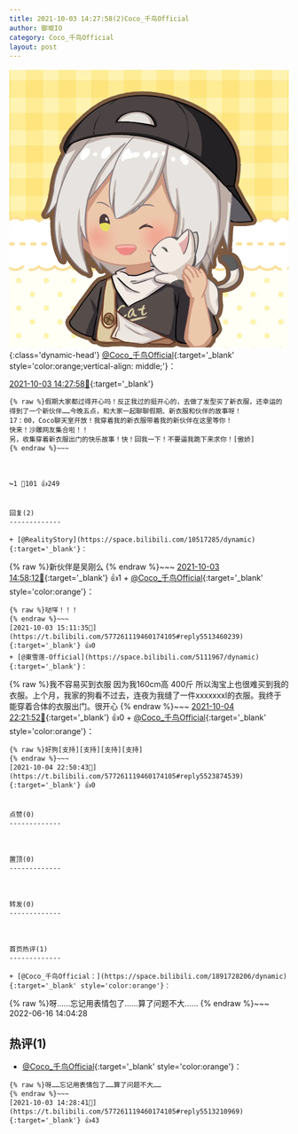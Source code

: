 ```yaml
---
title: 2021-10-03 14:27:58(2)Coco_千鸟Official
author: 御坂IO
category: Coco_千鸟Official
layout: post
---
```


![img](/images/85e485bc0dbd0cde4d15f24d7cffe9704618ad10.jpg){:class='dynamic-head'}
[@Coco_千鸟Official](https://space.bilibili.com/1891728206/dynamic){:target='_blank' style='color:orange;vertical-align: middle;'}：

[2021-10-03 14:27:58🔗](https://t.bilibili.com/577261119460174105){:target='_blank'}

~~~
{% raw %}假期大家都过得开心吗！反正我过的挺开心的，去做了发型买了新衣服，还幸运的得到了一个新伙伴……今晚五点，和大家一起聊聊假期、新衣服和伙伴的故事呀！
17：00，Coco聊天室开放！我穿着我的新衣服带着我的新伙伴在这里等你！
快来！沙雕网友集合啦！！
另，收集穿着新衣服出门的快乐故事！快！回我一下！不要逼我跪下来求你！[傲娇]
{% endraw %}~~~



↪️1 💬101 👍249


回复(2)
-------------

+ [@RealityStory](https://space.bilibili.com/10517285/dynamic){:target='_blank'}：
~~~
{% raw %}新伙伴是吴刚么
{% endraw %}~~~
[2021-10-03 14:58:12🔗](https://t.bilibili.com/577261119460174105#reply5513385791){:target='_blank'} 👍1
    + [@Coco_千鸟Official](https://space.bilibili.com/1891728206/dynamic){:target='_blank' style='color:orange'}：
~~~
{% raw %}哒咩！！！
{% endraw %}~~~
[2021-10-03 15:11:35🔗](https://t.bilibili.com/577261119460174105#reply5513460239){:target='_blank'} 👍0
+ [@東雪莲-Official](https://space.bilibili.com/5111967/dynamic){:target='_blank'}：
~~~
{% raw %}我不容易买到衣服 因为我160cm高 400斤 所以淘宝上也很难买到我的衣服。上个月，我家的狗看不过去，连夜为我缝了一件xxxxxxxl的衣服。我终于能穿着合体的衣服出门。很开心
{% endraw %}~~~
[2021-10-04 22:21:52🔗](https://t.bilibili.com/577261119460174105#reply5523653650){:target='_blank'} 👍0
    + [@Coco_千鸟Official](https://space.bilibili.com/1891728206/dynamic){:target='_blank' style='color:orange'}：
~~~
{% raw %}好狗[支持][支持][支持][支持]
{% endraw %}~~~
[2021-10-04 22:50:43🔗](https://t.bilibili.com/577261119460174105#reply5523874539){:target='_blank'} 👍0


点赞(0)
-------------



置顶(0)
-------------



转发(0)
-------------



首页热评(1)
-------------

+ [@Coco_千鸟Official：](https://space.bilibili.com/1891728206/dynamic){:target='_blank' style='color:orange'}：
~~~
{% raw %}呀……忘记用表情包了……算了问题不大……
{% endraw %}~~~
2022-06-16 14:04:28


热评(1)
-------------

+ [@Coco_千鸟Official](https://space.bilibili.com/1891728206/dynamic){:target='_blank' style='color:orange'}：
~~~
{% raw %}呀……忘记用表情包了……算了问题不大……
{% endraw %}~~~
[2021-10-03 14:28:41🔗](https://t.bilibili.com/577261119460174105#reply5513210969){:target='_blank'} 👍43


